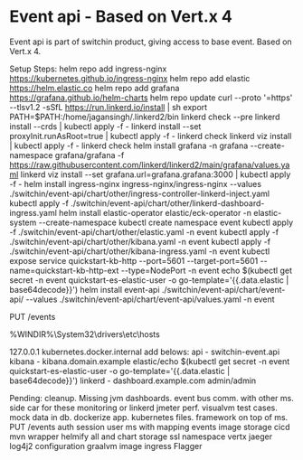 # Event api - Based on Vert.x 4
Event api is part of switchin product, giving access to base event. Based on Vert.x 4. 

Setup Steps:
helm repo add ingress-nginx https://kubernetes.github.io/ingress-nginx
helm repo add elastic https://helm.elastic.co
helm repo add grafana https://grafana.github.io/helm-charts
helm repo update
curl --proto '=https' --tlsv1.2 -sSfL https://run.linkerd.io/install | sh
export PATH=$PATH:/home/jagansingh/.linkerd2/bin
linkerd check --pre
linkerd install --crds | kubectl apply -f -
linkerd install --set proxyInit.runAsRoot=true | kubectl apply -f -
linkerd check
linkerd viz install | kubectl apply -f -
linkerd check
helm install grafana -n grafana --create-namespace grafana/grafana -f https://raw.githubusercontent.com/linkerd/linkerd2/main/grafana/values.yaml
linkerd viz install --set grafana.url=grafana.grafana:3000 | kubectl apply -f -
helm install ingress-nginx ingress-nginx/ingress-nginx --values ./switchin/event-api/chart/other/ingress-controller-linkerd-inject.yaml
kubectl apply -f ./switchin/event-api/chart/other/linkerd-dashboard-ingress.yaml
helm install elastic-operator elastic/eck-operator -n elastic-system --create-namespace
kubectl create namespace event
kubectl apply -f ./switchin/event-api/chart/other/elastic.yaml -n event
kubectl apply -f ./switchin/event-api/chart/other/kibana.yaml -n event
kubectl apply -f ./switchin/event-api/chart/other/kibana-ingress.yaml -n event
kubectl expose service quickstart-kb-http --port=5601 --target-port=5601 --name=quickstart-kb-http-ext --type=NodePort -n event
echo $(kubectl get secret -n event quickstart-es-elastic-user -o go-template='{{.data.elastic | base64decode}}')
helm install event-api ./switchin/event-api/chart/event-api/ --values ./switchin/event-api/chart/event-api/values.yaml -n event

PUT /events

%WINDIR%\System32\drivers\etc\hosts

127.0.0.1 kubernetes.docker.internal
add belows:
api - switchin-event.api
kibana - kibana.domain.example elastic/echo $(kubectl get secret -n event quickstart-es-elastic-user -o go-template='{{.data.elastic | base64decode}}')
linkerd - dashboard.example.com   admin/admin



Pending:
cleanup.
Missing jvm dashboards.
event bus comm. with other ms.
side car for these monitoring or linkerd
jmeter perf.
visualvm
test cases.
mock data in db.
dockerize app.
kubernetes files.
framework on top of ms.
PUT /events
auth
session
user ms with mapping events
image storage
cicd
mvn wrapper
helmify all and chart storage
ssl
namespace
vertx jaeger log4j2 configuration
graalvm image
ingress
Flagger
